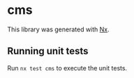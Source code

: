# cms

This library was generated with [Nx](https://nx.dev).

## Running unit tests

Run `nx test cms` to execute the unit tests.
